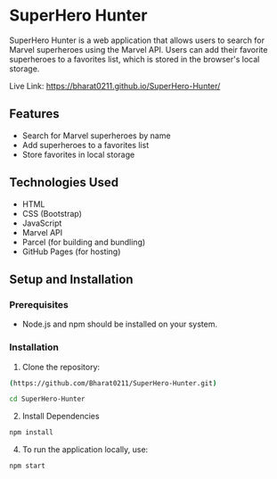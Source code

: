 # SuperHero Hunter

SuperHero Hunter is a web application that allows users to search for Marvel superheroes using the Marvel API. Users can add their favorite superheroes to a favorites list, which is stored in the browser's local storage.

Live Link: https://bharat0211.github.io/SuperHero-Hunter/

## Features

- Search for Marvel superheroes by name
- Add superheroes to a favorites list
- Store favorites in local storage

## Technologies Used

- HTML
- CSS (Bootstrap)
- JavaScript
- Marvel API
- Parcel (for building and bundling)
- GitHub Pages (for hosting)

## Setup and Installation

### Prerequisites

- Node.js and npm should be installed on your system.

### Installation

1. Clone the repository:

```bash
(https://github.com/Bharat0211/SuperHero-Hunter.git)
```
```bash
cd SuperHero-Hunter
```
2. Install Dependencies
```bash
npm install
```
4. To run the application locally, use:
```bash
npm start
```
